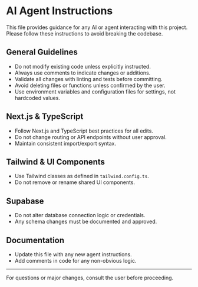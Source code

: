 # AI Agent Instructions

This file provides guidance for any AI or agent interacting with this project. Please follow these instructions to avoid breaking the codebase.

## General Guidelines
- Do not modify existing code unless explicitly instructed.
- Always use comments to indicate changes or additions.
- Validate all changes with linting and tests before committing.
- Avoid deleting files or functions unless confirmed by the user.
- Use environment variables and configuration files for settings, not hardcoded values.

## Next.js & TypeScript
- Follow Next.js and TypeScript best practices for all edits.
- Do not change routing or API endpoints without user approval.
- Maintain consistent import/export syntax.

## Tailwind & UI Components
- Use Tailwind classes as defined in `tailwind.config.ts`.
- Do not remove or rename shared UI components.

## Supabase
- Do not alter database connection logic or credentials.
- Any schema changes must be documented and approved.

## Documentation
- Update this file with any new agent instructions.
- Add comments in code for any non-obvious logic.

---

For questions or major changes, consult the user before proceeding.
